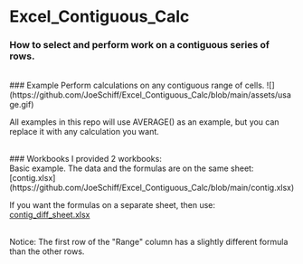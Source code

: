 # Excel_Contiguous_Calc

### How to select and perform work on a contiguous series of rows.

<br/>
### Example
Perform calculations on any contiguous range of cells.
![](https://github.com/JoeSchiff/Excel_Contiguous_Calc/blob/main/assets/usage.gif)

All examples in this repo will use AVERAGE() as an example, but you can replace it with any calculation you want.



<br/>
### Workbooks
I provided 2 workbooks:<br/>
Basic example. The data and the formulas are on the same sheet: [contig.xlsx](https://github.com/JoeSchiff/Excel_Contiguous_Calc/blob/main/contig.xlsx)

If you want the formulas on a separate sheet, then use: [contig_diff_sheet.xlsx](https://github.com/JoeSchiff/Excel_Contiguous_Calc/blob/main/contig_diff_sheet.xlsx)

<br/>
Notice: The first row of the "Range" column has a slightly different formula than the other rows.

